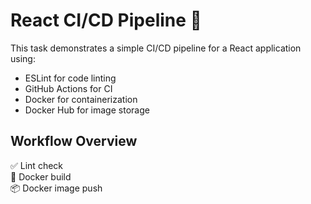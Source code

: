 # React CI/CD Pipeline 🚀

This task demonstrates a simple CI/CD pipeline for a React application using:

- ESLint for code linting
- GitHub Actions for CI
- Docker for containerization
- Docker Hub for image storage

## Workflow Overview

✅ Lint check  
🐳 Docker build  
📦 Docker image push  
